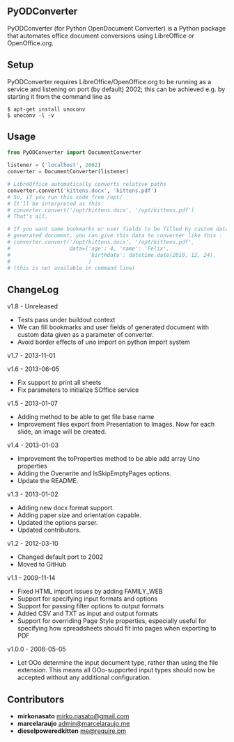 ## PyODConverter

PyODConverter (for Python OpenDocument Converter) is a Python package that
automates office document conversions using LibreOffice or OpenOffice.org.

## Setup

PyODConverter requires LibreOffice/OpenOffice.org to be running as a service
and listening on port (by default) 2002; this can be achieved e.g. by starting
it from the command line as
```
$ apt-get install unoconv
$ unoconv -l -v
```

## Usage

```python
from PyODConverter import DocumentConverter

listener = ('localhost', 2002)
converter = DocumentConverter(listener)

# LibreOffice automatically converts relative paths
converter.convert('kittens.docx', 'kittens.pdf')
# So, if you run this code from /opt/
# It'll be interpreted as this:
# converter.convert('/opt/kittens.docx', '/opt/kittens.pdf')
# That's all.

# If you want some bookmarks or user fields to be filled by custom data on
# generated document, you can give this data to converter like this :
# converter.convert('/opt/kittens.docx', '/opt/kittens.pdf',
#                   data={'age': 4, 'name': 'Felix',
#                         'birthdate': datetime.date(2010, 12, 24),
#                         )
# (this is not available in command line)

```

## ChangeLog

v1.8 - Unreleased

* Tests pass under buildout context
* We can fill bookmarks and user fields of generated document
  with custom data given as a parameter of converter.
* Avoid border effects of uno import on python import system

v1.7 - 2013-11-01

v1.6 - 2013-06-05
* Fix support to print all sheets
* Fix parameters to initialize SOffice service

v1.5 - 2013-01-07

* Adding method to be able to get file base name
* Improvement files export from Presentation to Images. Now for each
  slide, an image will be created.

v1.4 - 2013-01-03

* Improvement the toProperties method to be able add array Uno properties
* Adding the Overwrite and IsSkipEmptyPages options.
* Update the README.

v1.3 - 2013-01-02

* Adding new docx format support.
* Adding paper size and orientation capable.
* Updated the options parser.
* Updated contributors.

v1.2 - 2012-03-10

* Changed default port to 2002
* Moved to GitHub

v1.1 - 2009-11-14

* Fixed HTML import issues by adding FAMILY\_WEB
* Support for specifying input formats and options
* Support for passing filter options to output formats
* Added CSV and TXT as input and output formats
* Support for overriding Page Style properties, especially useful for specifying
  how spreadsheets should fit into pages when exporting to PDF

v1.0.0 - 2008-05-05

* Let OOo determine the input document type, rather than using the file
  extension. This means all OOo-supported input types should now be accepted
  without any additional configuration.

## Contributors ##

* __mirkonasato__ <mirko.nasato@gmail.com>
* __marcelaraujo__ <admin@marcelaraujo.me>
* __dieselpoweredkitten__ <me@require.pm>
